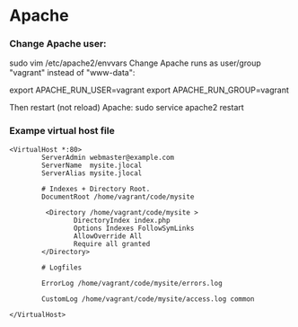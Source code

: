 # Apache

### Change Apache user:

sudo vim /etc/apache2/envvars
Change Apache runs as user/group "vagrant" instead of "www-data":

export APACHE_RUN_USER=vagrant
export APACHE_RUN_GROUP=vagrant

Then restart (not reload) Apache:
sudo service apache2 restart

### Exampe virtual host file
```
<VirtualHost *:80>
        ServerAdmin webmaster@example.com
        ServerName  mysite.jlocal
        ServerAlias mysite.jlocal

        # Indexes + Directory Root.
        DocumentRoot /home/vagrant/code/mysite

         <Directory /home/vagrant/code/mysite >
                DirectoryIndex index.php
                Options Indexes FollowSymLinks
                AllowOverride All
                Require all granted
        </Directory>

        # Logfiles

        ErrorLog /home/vagrant/code/mysite/errors.log

        CustomLog /home/vagrant/code/mysite/access.log common

</VirtualHost>
```
